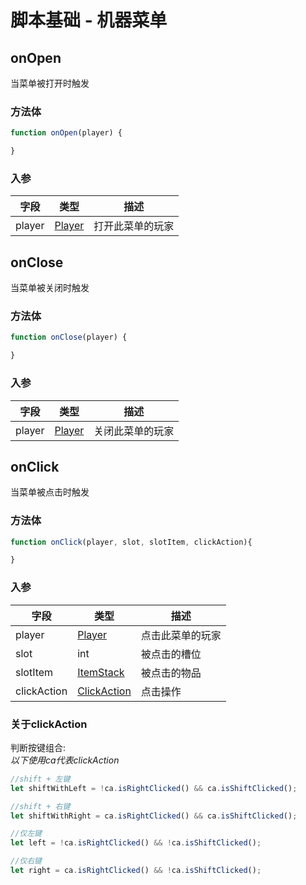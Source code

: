 # 脚本基础 - 机器菜单
## onOpen
当菜单被打开时触发
### 方法体
```js
function onOpen(player) {

}
```
### 入参
|字段|类型|描述|
|--|---|--|
|player|[Player](https://hub.spigotmc.org/javadocs/spigot/org/bukkit/entity/Player.html)|打开此菜单的玩家|

## onClose
当菜单被关闭时触发
### 方法体
```js
function onClose(player) {

}
```
### 入参
|字段|类型|描述|
|--|---|--|
|player|[Player](https://hub.spigotmc.org/javadocs/spigot/org/bukkit/entity/Player.html)|关闭此菜单的玩家|

## onClick
当菜单被点击时触发
### 方法体
```js
function onClick(player, slot, slotItem, clickAction){

}
```
### 入参
|字段|类型|描述|
|--|---|--|
|player|[Player](https://hub.spigotmc.org/javadocs/spigot/org/bukkit/entity/Player.html)|点击此菜单的玩家|
|slot|int|被点击的槽位|
|slotItem|[ItemStack](https://hub.spigotmc.org/javadocs/spigot/org/bukkit/inventory/ItemStack.html)|被点击的物品|
|clickAction|[ClickAction](https://slimefun.github.io/javadocs/Slimefun4/docs/me/mrCookieSlime/CSCoreLibPlugin/general/Inventory/ClickAction.html)|点击操作|

### 关于clickAction
判断按键组合:  
*以下使用ca代表clickAction*

```js
//shift + 左键
let shiftWithLeft = !ca.isRightClicked() && ca.isShiftClicked();

//shift + 右键
let shiftWithRight = ca.isRightClicked() && ca.isShiftClicked();

//仅左键
let left = !ca.isRightClicked() && !ca.isShiftClicked();

//仅右键
let right = ca.isRightClicked() && !ca.isShiftClicked();
```